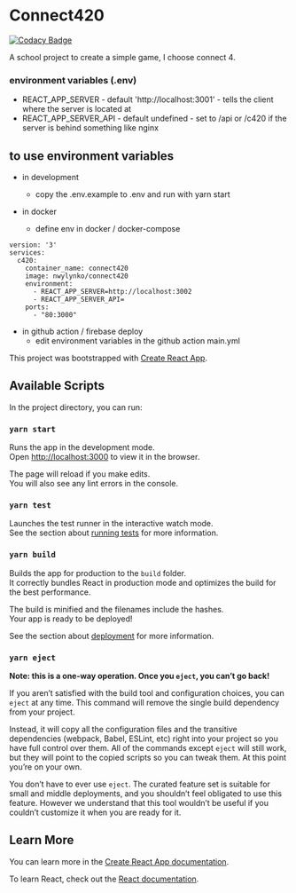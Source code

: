 # Connect420

[![Codacy Badge](https://api.codacy.com/project/badge/Grade/1570f67a43984fbfba5bbe2abda1abdb)](https://app.codacy.com/manual/nick1014375/connect420?utm_source=github.com&utm_medium=referral&utm_content=NWylynko/connect420&utm_campaign=Badge_Grade_Dashboard)

A school project to create a simple game, I choose connect 4.

### environment variables (.env)
- REACT_APP_SERVER - default 'http://localhost:3001' - tells the client where the server is located at
- REACT_APP_SERVER_API - default undefined - set to /api or /c420 if the server is behind something like nginx

## to use environment variables
- in development
  - copy the .env.example to .env and run with yarn start

- in docker
  - define env in docker / docker-compose
```
version: '3'
services:
  c420:
    container_name: connect420
    image: nwylynko/connect420
    environment:
      - REACT_APP_SERVER=http://localhost:3002
      - REACT_APP_SERVER_API=
    ports:
      - "80:3000"
```

- in github action / firebase deploy
  - edit environment variables in the github action main.yml

This project was bootstrapped with [Create React App](https://github.com/facebook/create-react-app).

## Available Scripts

In the project directory, you can run:

### `yarn start`

Runs the app in the development mode.<br />
Open [http://localhost:3000](http://localhost:3000) to view it in the browser.

The page will reload if you make edits.<br />
You will also see any lint errors in the console.

### `yarn test`

Launches the test runner in the interactive watch mode.<br />
See the section about [running tests](https://facebook.github.io/create-react-app/docs/running-tests) for more information.

### `yarn build`

Builds the app for production to the `build` folder.<br />
It correctly bundles React in production mode and optimizes the build for the best performance.

The build is minified and the filenames include the hashes.<br />
Your app is ready to be deployed!

See the section about [deployment](https://facebook.github.io/create-react-app/docs/deployment) for more information.

### `yarn eject`

**Note: this is a one-way operation. Once you `eject`, you can’t go back!**

If you aren’t satisfied with the build tool and configuration choices, you can `eject` at any time. This command will remove the single build dependency from your project.

Instead, it will copy all the configuration files and the transitive dependencies (webpack, Babel, ESLint, etc) right into your project so you have full control over them. All of the commands except `eject` will still work, but they will point to the copied scripts so you can tweak them. At this point you’re on your own.

You don’t have to ever use `eject`. The curated feature set is suitable for small and middle deployments, and you shouldn’t feel obligated to use this feature. However we understand that this tool wouldn’t be useful if you couldn’t customize it when you are ready for it.

## Learn More

You can learn more in the [Create React App documentation](https://facebook.github.io/create-react-app/docs/getting-started).

To learn React, check out the [React documentation](https://reactjs.org/).
